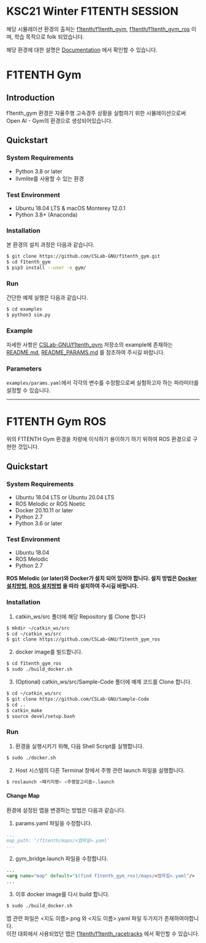 # KSC21 Winter F1TENTH SESSION
해당 시뮬레이션 환경의 출처는 [f1tenth/f1tenth_gym](https://github.com/f1tenth/f1tenth_gym), [f1tenth/f1tenth_gym_ros](https://github.com/f1tenth/f1tenth_gym_ros) 이며, 학습 목적으로 folk 되었습니다.

해당 환경에 대한 설명은 [Documentation](https://f1tenth-gym.readthedocs.io/en/latest) 에서 확인할 수 있습니다.

# F1TENTH Gym
## Introduction
f1tenth_gym 환경은 자율주행 고속경주 상황을 실험하기 위한 시뮬레이션으로써 Open AI - Gym의 환경으로 생성되어있습니다.  

## Quickstart
### System Requirements
* Python 3.8 or later
* llvmlite를 사용할 수 있는 환경 

### Test Environment
* Ubuntu 18.04 LTS & macOS Monterey 12.0.1
* Python 3.8+ (Anaconda)

### Installation
본 환경의 설치 과정은 다음과 같습니다.
```bash
$ git clone https://github.com/CSLab-GNU/f1tenth_gym.git 
$ cd f1tenth_gym
$ pip3 install --user -e gym/
```

### Run
간단한 예제 실행은 다음과 같습니다.
```bash
$ cd examples
$ python3 sim.py
```

### Example
자세한 사항은 [CSLab-GNU/f1tenth_gym](https://github.com/CSLab-GNU/f1tenth_gym) 저장소의 example에 존재하는 [README.md](https://github.com/CSLab-GNU/f1tenth_gym/blob/main/examples/README.md), [README_PARAMS.md](https://github.com/CSLab-GNU/f1tenth_gym/blob/main/examples/README_PARAMS.md) 를 참조하여 주시길 바랍니다. 

### Parameters
`examples/params.yaml`에서 각각의 변수를 수정함으로써 실험하고자 하는 파라미터를 설정할 수 있습니다.

****

# F1TENTH Gym ROS
위의 F1TENTH Gym 환경을 차량에 이식하기 용이하기 하기 위하여 ROS 환경으로 구현한 것입니다.

## Quickstart
### System Requirements
* Ubuntu 18.04 LTS or Ubuntu 20.04 LTS
* ROS Melodic or ROS Noetic
* Docker 20.10.11 or later
* Python 2.7
* Python 3.6 or later

### Test Environment
* Ubuntu 18.04
* ROS Melodic
* Python 2.7

**ROS Melodic (or later)와 Docker가 설치 되어 있어야 합니다. 설치 방법은 [Docker 설치방법](https://docs.docker.com/engine/install/ubuntu/), [ROS 설치방법]() 을 따라 설치하여 주시길 바랍니다.**

### Installation
1. catkin_ws/src 폴더에 해당 Repository 를 Clone 합니다
```bash
$ mkdir ~/catkin_ws/src
$ cd ~/catkin_ws/src
$ git clone https://github.com/CSLab-GNU/f1tenth_gym_ros
```
2. docker image를 빌드합니다.
```bash
$ cd f1tenth_gym_ros
$ sudo ./build_docker.sh
```

3. (Optional) catkin_ws/src/Sample-Code 폴더에 예제 코드를 Clone 합니다.
```bash
$ cd ~/catkin_ws/src
$ git clone https://github.com/CSLab-GNU/Sample-Code
$ cd ..
$ catkin_make
$ source devel/setup.bash
```

### Run

1. 환경을 실행시키기 위해, 다음 Shell Script를 실행합니다.
```bash
$ sudo ./docker.sh
```

2. Host 시스템의 다른 Terminal 창에서 주행 관련 launch 파일을 실행합니다.
```bash
$ roslaunch <패키지명> <주행알고리즘>.launch
```


#### Change Map
환경에 설정된 맵을 변경하는 방법은 다음과 같습니다.  
1. params.yaml 파일을 수정합니다.
```yaml
...
map_path: '/f1tenth/maps/<맵파일>.yaml'
...
```
2. gym_bridge.launch 파일을 수정합니다.
```xml
...
<arg name="map" default="$(find f1tenth_gym_ros)/maps/<맵파일>.yaml"/>
...
```
3. 이후 docker image를 다시 build 합니다.
```bash
$ sudo ./build_docker.sh
```

맵 관련 파일은 <지도 이름>.png 와 <지도 이름>.yaml 파일 두가지가 존재하여야합니다.  
이전 대회에서 사용되었던 맵은 [f1tenth/f1tenth_racetracks](https://github.com/f1tenth/f1tenth_racetracks) 에서 확인할 수 있습니다.

